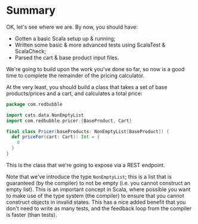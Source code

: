 # Summary

OK, let's see where we are. By now, you should have:

* Gotten a basic Scala setup up & running;
* Written some basic & more advanced tests using ScalaTest & ScalaCheck;
* Parsed the cart & base product input files.

We're going to build upon the work you've done so far, so now is a good time to complete the remainder of the pricing calculator.

At the very least, you should build a class that takes a set of base products/prices and a cart, and calculates a total price:

```scala
package com.redbubble

import cats.data.NonEmptyList
import com.redbubble.pricer.{BaseProduct, Cart}

final class Pricer(baseProducts: NonEmptyList[BaseProduct]) {
  def priceFor(cart: Cart): Int = {
    0
  }
}
```

This is the class that we're going to expose via a REST endpoint.

Note that we've introduce the type `NonEmptyList`; this is a list that is guaranteed (by the compiler) to not be empty (i.e. you cannot construct an empty list). This is an important concept in Scala, where possible you want to make use of the type system (the compiler) to ensure that you cannot construct objects in invalid states. This has a nice added benefit that you don't need to write as many tests, and the feedback loop from the compiler is faster (than tests).
